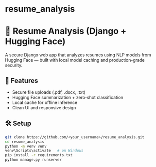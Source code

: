 # resume_analysis
# 🧠 Resume Analysis (Django + Hugging Face)

A secure Django web app that analyzes resumes using NLP models from Hugging Face — built with local model caching and production-grade security.

## 🚀 Features
- Secure file uploads (.pdf, .docx, .txt)
- Hugging Face summarization + zero-shot classification
- Local cache for offline inference
- Clean UI and responsive design

## 🛠️ Setup
```bash
git clone https://github.com/<your_username>/resume_analysis.git
cd resume_analysis
python -m venv venv
venv\Scripts\activate   # on Windows
pip install -r requirements.txt
python manage.py runserver
